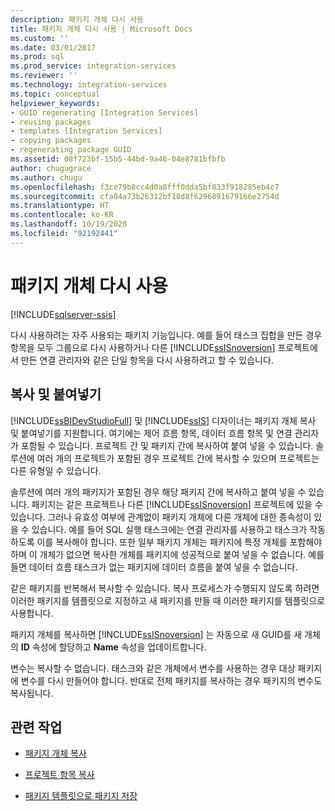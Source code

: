 ```yaml
---
description: 패키지 개체 다시 사용
title: 패키지 개체 다시 사용 | Microsoft Docs
ms.custom: ''
ms.date: 03/01/2017
ms.prod: sql
ms.prod_service: integration-services
ms.reviewer: ''
ms.technology: integration-services
ms.topic: conceptual
helpviewer_keywords:
- GUID regenerating [Integration Services]
- reusing packages
- templates [Integration Services]
- copying packages
- regenerating package GUID
ms.assetid: 08f723bf-15b5-44bd-9a46-04e8781bfbfb
author: chugugrace
ms.author: chugu
ms.openlocfilehash: f3ce79b8cc4d0a8fff0dda5bf833f918285eb4c7
ms.sourcegitcommit: cfa04a73b26312bf18d8f6296891679166e2754d
ms.translationtype: HT
ms.contentlocale: ko-KR
ms.lasthandoff: 10/19/2020
ms.locfileid: "92192441"
---
```

# <a name="reuse-of-package-objects"></a>패키지 개체 다시 사용

[!INCLUDE[sqlserver-ssis](../includes/applies-to-version/sqlserver-ssis.md)]


  다시 사용하려는 자주 사용되는 패키지 기능입니다. 예를 들어 태스크 집합을 만든 경우 항목을 모두 그룹으로 다시 사용하거나 다른 [!INCLUDE[ssISnoversion](../includes/ssisnoversion-md.md)] 프로젝트에서 만든 연결 관리자와 같은 단일 항목을 다시 사용하려고 할 수 있습니다.  
  
## <a name="copy-and-paste"></a>복사 및 붙여넣기  
 [!INCLUDE[ssBIDevStudioFull](../includes/ssbidevstudiofull-md.md)] 및 [!INCLUDE[ssIS](../includes/ssis-md.md)] 디자이너는 패키지 개체 복사 및 붙여넣기를 지원합니다. 여기에는 제어 흐름 항목, 데이터 흐름 항목 및 연결 관리자가 포함될 수 있습니다. 프로젝트 간 및 패키지 간에 복사하여 붙여 넣을 수 있습니다. 솔루션에 여러 개의 프로젝트가 포함된 경우 프로젝트 간에 복사할 수 있으며 프로젝트는 다른 유형일 수 있습니다.  
  
 솔루션에 여러 개의 패키지가 포함된 경우 해당 패키지 간에 복사하고 붙여 넣을 수 있습니다. 패키지는 같은 프로젝트나 다른 [!INCLUDE[ssISnoversion](../includes/ssisnoversion-md.md)] 프로젝트에 있을 수 있습니다. 그러나 유효성 여부에 관계없이 패키지 개체에 다른 개체에 대한 종속성이 있을 수 있습니다. 예를 들어 SQL 실행 태스크에는 연결 관리자를 사용하고 태스크가 작동하도록 이를 복사해야 합니다. 또한 일부 패키지 개체는 패키지에 특정 개체를 포함해야 하며 이 개체가 없으면 복사한 개체를 패키지에 성공적으로 붙여 넣을 수 없습니다. 예를 들면 데이터 흐름 태스크가 없는 패키지에 데이터 흐름을 붙여 넣을 수 없습니다.  
  
 같은 패키지를 반복해서 복사할 수 있습니다. 복사 프로세스가 수행되지 않도록 하려면 이러한 패키지를 템플릿으로 지정하고 새 패키지를 만들 때 이러한 패키지를 템플릿으로 사용합니다.  
  
 패키지 개체를 복사하면 [!INCLUDE[ssISnoversion](../includes/ssisnoversion-md.md)] 는 자동으로 새 GUID를 새 개체의 **ID** 속성에 할당하고 **Name** 속성을 업데이트합니다.  
  
 변수는 복사할 수 없습니다. 태스크와 같은 개체에서 변수를 사용하는 경우 대상 패키지에 변수를 다시 만들어야 합니다. 반대로 전체 패키지를 복사하는 경우 패키지의 변수도 복사됩니다.  
  
## <a name="related-tasks"></a>관련 작업  
  
-   [패키지 개체 복사](../integration-services/copy-package-objects.md)  
  
-   [프로젝트 항목 복사](./integration-services-ssis-projects-and-solutions.md)  
  
-   [패키지 템플릿으로 패키지 저장](./save-packages.md)  
  
